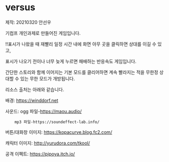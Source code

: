 # versus

제작: 20210320 안선우

기컴프 개인과제로 만들어진 게임입니다.

!!표시가 나왔을 때 재빨리 일정 시간 내에 화면 아무 곳을 클릭하면 상대를 이길 수 있고,

표시가 나오기 전이나 너무 늦게 누르면 패배하는 반응속도 게임입니다.

간단한 스토리와 함께 이어지는 기본 모드를 클리어하면 계속 빨라지는 적을 무한정 상대할 수 있는 무한 모드가 개방됩니다.

리소스 출처는 아래와 같습니다.

배경: https://winddorf.net 

사운드: ogg 파일-https://maou.audio/ 

        mp3 파일-https://soundeffect-lab.info/ 
        
버튼/대화창 이미지: https://kopacurve.blog.fc2.com/ 

캐릭터 이미지: http://yurudora.com/tkool/ 

공격 이펙트: https://pipoya.itch.io/
